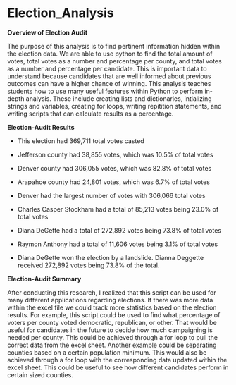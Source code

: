 # Election_Analysis

**Overview of Election Audit** 

The purpose of this analysis is to find pertinent information hidden within the election data. We are able to use python to find the total amount of votes, total votes as a number and percentage per county, and total votes as a number and percentage per candidate. This is important data to understand because candidates that are well informed about previous outcomes can have a higher chance of winning. This analysis teaches students how to use many useful features within Python to perform in-depth analysis. These include creating lists and dictionaries, intializing strings and variables, creating for loops, writing repitition statements, and writing scripts that can calculate results as a percentage. 

**Election-Audit Results**

+ This election had 369,711 total votes casted

+ Jefferson county had 38,855 votes, which was 10.5% of total votes 
+ Denver county had 306,055 votes, which was 82.8% of total votes
+ Arapahoe county had 24,801 votes, which was 6.7% of total votes

+ Denver had the largest number of votes with 306,066 total votes

+ Charles Casper Stockham had a total of 85,213 votes being 23.0% of total votes
+ Diana DeGette had a total of 272,892 votes being 73.8% of total votes
+ Raymon Anthony had a total of 11,606 votes being 3.1% of total votes

+ Diana DeGette won the election by a landslide. Dianna Deggette received 272,892 votes being 73.8% of the total. 

**Election-Audit Summary** 

After conducting this research, I realized that this script can be used for many different applications regarding elections. If there was more data within the excel file we could track more statistics based on the election results. For example, this script could be used to find what percentage of voters per county voted democratic, republican, or other. That would be useful for candidates in the future to decide how much campaigning is needed per county. This could be achieved through a for loop to pull the correct data from the excel sheet. Another example could be separating counties based on a certain population minimum. This would also be achieved through a for loop with the corresponding data updated within the excel sheet. This could be useful to see how different candidates perform in certain sized counties. 
